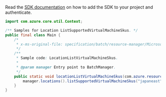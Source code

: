 Read the [SDK documentation](https://github.com/Azure/azure-sdk-for-java/blob/azure-resourcemanager-batch_1.0.0/sdk/batch/azure-resourcemanager-batch/README.md) on how to add the SDK to your project and authenticate.

```java
import com.azure.core.util.Context;

/** Samples for Location ListSupportedVirtualMachineSkus. */
public final class Main {
    /*
     * x-ms-original-file: specification/batch/resource-manager/Microsoft.Batch/stable/2022-01-01/examples/LocationListVirtualMachineSkus.json
     */
    /**
     * Sample code: LocationListVirtualMachineSkus.
     *
     * @param manager Entry point to BatchManager.
     */
    public static void locationListVirtualMachineSkus(com.azure.resourcemanager.batch.BatchManager manager) {
        manager.locations().listSupportedVirtualMachineSkus("japaneast", null, null, Context.NONE);
    }
}
```
